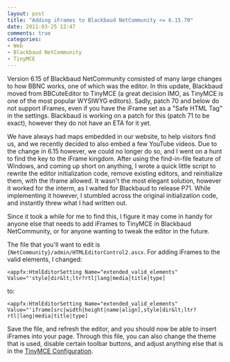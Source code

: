 ```yaml
---
layout: post
title: "Adding iFrames to Blackbaud NetCommunity <= 6.15.70"
date: 2011-03-25 12:47
comments: true
categories: 
- Web
- Blackbaud NetCommunity
- TinyMCE
---
```

Version 6.15 of Blackbaud NetCommunity consisted of many large changes to how BBNC works, one of which was the editor. In this update, Blackbaud moved from BBCuteEditor to TinyMCE (a great decision IMO, as TinyMCE is one of the most popular WYSIWYG editors). Sadly, patch 70 and below do not support iFrames, even if you have the iFrame set as a "Safe HTML Tag" in the settings. Blackbaud is working on a patch for this (patch 71 to be exact), however they do not have an ETA for it yet.

<!-- more -->

We have always had maps embedded in our website, to help visitors find us, and we recently decided to also embed a few YouTube videos. Due to the change in 6.15 however, we could no longer do so, and I went on a hunt to find the key to the iFrame kingdom. After using the find-in-file feature of Windows, and coming up short on anything, I wrote a quick little script to rewrite the editor initialization code, remove existing editors, and reinitialize them, with the iframe allowed. It wasn't the most elegant solution, however it worked for the interm, as I waited for Blackbaud to release P71. While implementing it however, I stumbled across the original initialization code, and instantly threw what I had written out.

Since it took a while for me to find this, I figure it may come in handy for anyone else that needs to add iFrames to TinyMCE in Blackbaud NetCommunity, or for anyone wanting to tweak the editor in the future.

The file that you'll want to edit is `{NetCommunity}/admin/HTMLEditorControl2.ascx`. For adding iFrames to the valid elements, I changed:

``` plain 
<appfx:HtmlEditorSetting Name="extended_valid_elements" Value="'style[dir&lt;ltr?rtl|lang|media|title|type]
```

to:

``` plain 
<appfx:HtmlEditorSetting Name="extended_valid_elements" Value="'iframe[src|width|height|name|align],style[dir&lt;ltr?rtl|lang|media|title|type]
```

Save the file, and refresh the editor, and you should now be able to insert iFrames into your page. Through this file, you can also change the theme that is used, disable certain toolbar buttons, and adjust anything else that is in the [TinyMCE Configuration](http://tinymce.moxiecode.com/wiki.php/Configuration).
